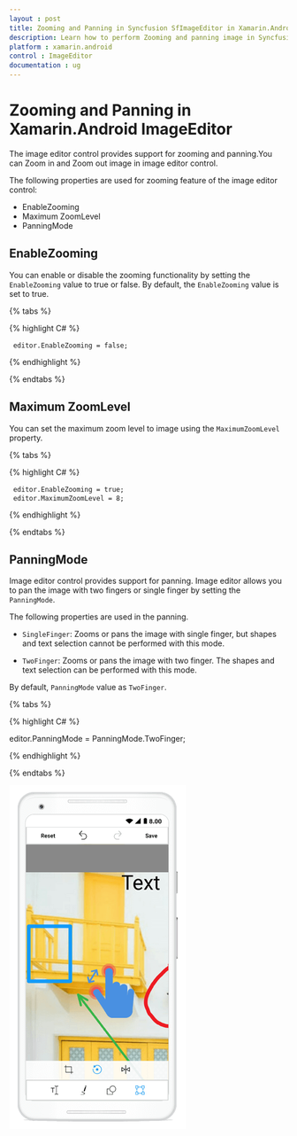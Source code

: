 ```yaml
---
layout : post
title: Zooming and Panning in Syncfusion SfImageEditor in Xamarin.Android
description: Learn how to perform Zooming and panning image in Syncfusion Xamarin.Android ImageEditor Control, its elements, and more.
platform : xamarin.android
control : ImageEditor
documentation : ug
---
```


# Zooming and Panning in Xamarin.Android ImageEditor

The image editor control provides support for zooming and panning.You can Zoom in and Zoom out image in image editor control.

The following properties are used for zooming feature of the image editor control:

* EnableZooming
* Maximum ZoomLevel
* PanningMode

## EnableZooming

You can enable or disable the zooming functionality by setting the `EnableZooming` value to true or false. By default, the `EnableZooming` value is set to true.

{% tabs %}

{% highlight C# %}

     editor.EnableZooming = false;

{% endhighlight %}

{% endtabs %}

## Maximum ZoomLevel

You can set the maximum zoom level to image using the `MaximumZoomLevel` property.

{% tabs %}

{% highlight C# %}

     editor.EnableZooming = true;
     editor.MaximumZoomLevel = 8;

{% endhighlight %}

{% endtabs %}

## PanningMode

Image editor control provides support for panning. Image editor allows you to pan the image with two fingers or single finger by setting the `PanningMode`.

The following properties are used in the panning.

* `SingleFinger`: Zooms or pans the image with single finger, but shapes and text selection cannot be performed with this mode.

* `TwoFinger`: Zooms or pans the image with two finger. The shapes and text selection can be performed with this mode.

By default, `PanningMode` value as `TwoFinger`.

{% tabs %}

{% highlight C# %}

editor.PanningMode = PanningMode.TwoFinger;

{% endhighlight %}

{% endtabs %}

![SfImageEditor](ImageEditor_images/zoom.png)
